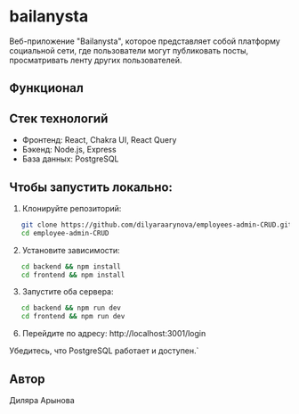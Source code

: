 # bailanysta
Веб-приложение "Bailanysta", которое представляет собой платформу социальной сети, где пользователи могут публиковать посты, просматривать ленту других пользователей.

## Функционал



## Стек технологий
- Фронтенд: React, Chakra UI, React Query
- Бэкенд: Node.js, Express
- База данных: PostgreSQL

## Чтобы запустить локально:

1. Клонируйте репозиторий:
```bash
   git clone https://github.com/dilyaraarynova/employees-admin-CRUD.git
   cd employee-admin-CRUD
```
2. Установите зависимости:
```bash
   cd backend && npm install
   cd frontend && npm install
```
3. Запустите оба сервера:
```bash
   cd backend && npm run dev
   cd frontend && npm run dev
```
6. Перейдите по адресу: http://localhost:3001/login

Убедитесь, что PostgreSQL работает и доступен.`


## Автор

Диляра Арынова
